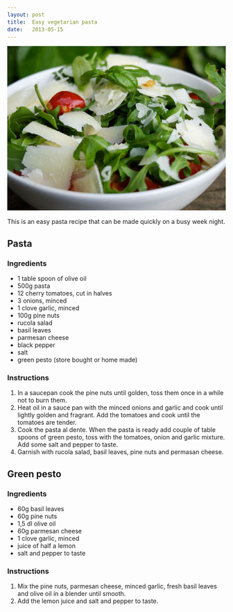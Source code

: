 ```yaml
---
layout: post
title:  Easy vegetarian pasta
date:   2013-05-15
---
```


![Vegetarian pasta](/images/vegetarian-pasta.jpg)

This is an easy pasta recipe that can be made quickly on a busy week night.

## Pasta

### Ingredients

- 1 table spoon of olive oil
- 500g pasta
- 12 cherry tomatoes, cut in halves
- 3 onions, minced
- 1 clove garlic, minced
- 100g pine nuts
- rucola salad
- basil leaves
- parmesan cheese
- black pepper
- salt
- green pesto (store bought or home made)

### Instructions

1. In a saucepan cook the pine nuts until golden, toss them once in a while not to burn them.
2. Heat oil in a sauce pan with the minced onions and garlic and cook until lightly golden and fragrant. Add the tomatoes and cook until the tomatoes are tender.
3. Cook the pasta al dente. When the pasta is ready add couple of table spoons of green pesto, toss with the tomatoes, onion and garlic mixture. Add some salt and pepper to taste.
4. Garnish with rucola salad, basil leaves, pine nuts and permasan cheese.

## Green pesto

### Ingredients

- 60g basil leaves
- 60g pine nuts
- 1,5 dl olive oil
- 60g parmesan cheese
- 1 clove garlic, minced
- juice of half a lemon
- salt and pepper to taste

### Instructions

1. Mix the pine nuts, parmesan cheese, minced garlic, fresh basil leaves and olive oil in a blender until smooth.
2. Add the lemon juice and salt and pepper to taste.
